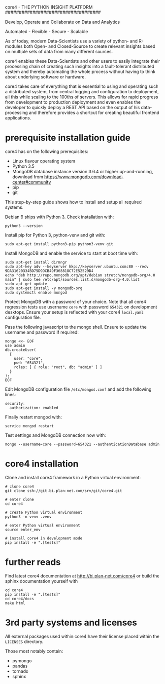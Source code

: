 core4 - THE PYTHON INSIGHT PLATFORM
###################################

Develop, Operate and Collaborate on Data and Analytics

Automated - Flexible - Secure - Scalable


As of today, modern Data-Scientists use a variety of python- and R-modules both 
Open- and Closed-Source to create relevant insights based on multiple sets of 
data from many different sources.

core4 enables these Data-Scientists and other users to easily integrate their 
processing chain of creating such insights into a fault-tolerant distributed 
system and thereby automating the whole process without having to think about 
underlying software or hardware.

core4 takes care of everything that is essential to using and operating such a 
distributed system, from central logging and configuration to deployment, all 
this while scaling to the 100ths of servers. This allows for rapid progress 
from development to production deployment and even enables the developer to 
quickly deploy a REST API based on the output of his data-processing and 
therefore provides a shortcut for creating beautiful frontend applications.


prerequisite installation guide
===============================

core4 has on the following prerequisites:

* Linux flavour operating system
* Python 3.5
* MongoDB database instance version 3.6.4 or higher up-and-running,
  download from https://www.mongodb.com/download-center#community
* pip
* git

This step-by-step guide shows how to install and setup all required systems.

Debian 9 ships with Python 3. Check installation with:

    python3 --version


Install pip for Python 3, python-venv and git with:

    sudo apt-get install python3-pip python3-venv git


Install MongoDB and enable the service to start at boot time with:

    sudo apt-get install dirmngr
    sudo apt-key adv --keyserver hkp://keyserver.ubuntu.com:80 --recv 9DA31620334BD75D9DCB49F368818C72E52529D4
    echo "deb http://repo.mongodb.org/apt/debian stretch/mongodb-org/4.0 main" | sudo tee /etc/apt/sources.list.d/mongodb-org-4.0.list
    sudo apt-get update
    sudo apt-get install -y mongodb-org
    sudo systemctl enable mongod


Protect MongoDB with a password of your choice. Note that all core4 regression 
tests use username ``core`` with password ``654321`` on development desktops. 
Ensure your setup is reflected with your core4 ``local.yaml`` configuration 
file.

Pass the following javascript to the mongo shell. Ensure to update the username
and password if required:

    mongo <<- EOF
    use admin
    db.createUser(
      {
        user: "core",
        pwd: "654321",
        roles: [ { role: "root", db: "admin" } ]
      }
    );
    EOF


Edit MongoDB configuration file ``/etc/mongod.conf`` and add the following
lines:

    security:
      authorization: enabled


Finally restart mongod with:

    service mongod restart


Test settings and MongoDB connection now with:

    mongo --username=core --password=654321 --authenticationDatabase admin

    
core4 installation 
==================

Clone and install core4 framework in a Python virtual environment:

    # clone core4
    git clone ssh://git.bi.plan-net.com/srv/git/core4.git

    # enter clone
    cd core4

    # create Python virtual environment
    python3 -m venv .venv

    # enter Python virtual environment
    source enter_env

    # install core4 in development mode
    pip install -e ".[tests]"


further reads
=============

Find latest core4 documentation at http://bi.plan-net.com/core4 or build the
sphinx documentation yourself with

    cd core4
    pip install -e ".[tests]" 
    cd core4/docs
    make html


3rd party systems and licenses
==============================

All external packages used within core4 have their license placed within the ``LICENSES`` directory.

Those most notably contain:

* pymongo
* pandas
* tornado
* sphinx

